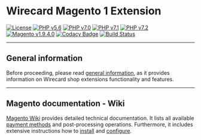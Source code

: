 # Wirecard Magento 1 Extension

[![License](https://img.shields.io/badge/license-GPLv3-blue.svg)](https://raw.githubusercontent.com/wirecard/magento-ee/master/LICENSE)
[![PHP v5.6](https://img.shields.io/badge/php-v5.6-yellow.svg)](http://www.php.net)
[![PHP v7.0](https://img.shields.io/badge/php-v7.0-yellow.svg)](http://www.php.net)
[![PHP v7.1](https://img.shields.io/badge/php-v7.1-yellow.svg)](http://www.php.net)
[![PHP v7.2](https://img.shields.io/badge/php-v7.2-yellow.svg)](http://www.php.net)
[![Magento v1.9.4.0](https://img.shields.io/badge/Magento-v1.9.4.0-green.svg)](https://magento.com/)
[![Codacy Badge](https://api.codacy.com/project/badge/Grade/2d8b7770ca0342f880e5e63f44b4d881)](https://www.codacy.com/app/Wirecard/magento-ee?utm_source=github.com&amp;utm_medium=referral&amp;utm_content=wirecard/magento-ee&amp;utm_campaign=Badge_Grade)
[![Build Status](https://travis-ci.org/wirecard/magento-ee.svg?branch=master)](https://travis-ci.org/wirecard/magento-ee)

***
## General information 
Before proceeding, please read [general information](https://github.com/wirecard/magento-ee/wiki/Wirecard-Shop-Plugins-General-Information), as it provides information on Wirecard shop extensions functionality and features.

***
## Magento documentation - Wiki

[Magento Wiki](https://github.com/wirecard/magento-ee/wiki) provides detailed technical documentation.
It lists all available [payment methods](https://github.com/wirecard/magento-ee/wiki#supported-payment-methods) and post-processing operations.
Furthermore, it includes extensive instructions how to [install](https://github.com/wirecard/magento-ee/wiki/Installation) and [configure](https://github.com/wirecard/magento-ee/wiki/Configuration).
